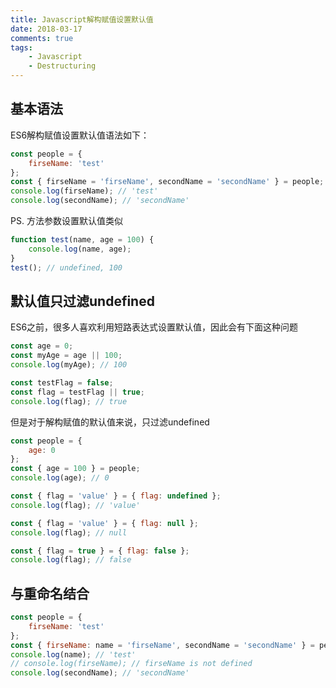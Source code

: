 ```yaml
---
title: Javascript解构赋值设置默认值
date: 2018-03-17
comments: true
tags: 
	- Javascript
	- Destructuring
---
```

## 基本语法

ES6解构赋值设置默认值语法如下：

```javascript
const people = {
    firseName: 'test'
};
const { firseName = 'firseName', secondName = 'secondName' } = people;
console.log(firseName); // 'test'
console.log(secondName); // 'secondName'
```

PS. 方法参数设置默认值类似

```javascript
function test(name, age = 100) {
    console.log(name, age);
}
test(); // undefined, 100
```

<!--more-->

## 默认值只过滤undefined

ES6之前，很多人喜欢利用短路表达式设置默认值，因此会有下面这种问题

```javascript
const age = 0;
const myAge = age || 100;
console.log(myAge); // 100

const testFlag = false;
const flag = testFlag || true;
console.log(flag); // true
```

但是对于解构赋值的默认值来说，只过滤undefined

```javascript
const people = {
    age: 0
};
const { age = 100 } = people;
console.log(age); // 0

const { flag = 'value' } = { flag: undefined };
console.log(flag); // 'value'

const { flag = 'value' } = { flag: null };
console.log(flag); // null

const { flag = true } = { flag: false };
console.log(flag); // false
```



## 与重命名结合

```javascript
const people = {
    firseName: 'test'
};
const { firseName: name = 'firseName', secondName = 'secondName' } = people;
console.log(name); // 'test'
// console.log(firseName); // firseName is not defined
console.log(secondName); // 'secondName'
```

